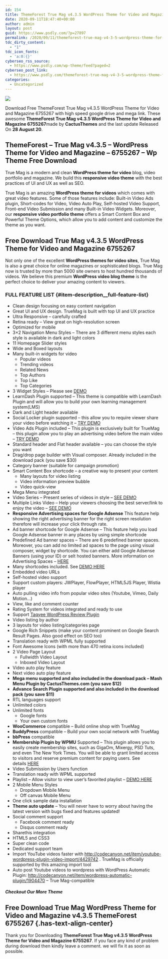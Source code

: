 ```yaml
---
id: 154
title: ThemeForest True Mag v4.3.5 WordPress Theme for Video and Magazine 6755267
date: 2020-09-11T18:47:40+00:00
author: admin
layout: post
guid: https://www.psdly.com/?p=27897
permalink: /2020/09/11/themeforest-true-mag-v4-3-5-wordpress-theme-for-video-and-magazine-6755267/
tdc_dirty_content:
  - "1"
tdc_icon_fonts:
  - 'a:0:{}'
cyberseo_rss_source:
  - https://www.psdly.com/wp-theme/feed?paged=2
cyberseo_post_link:
  - https://www.psdly.com/themeforest-true-mag-v4-3-5-wordpress-theme-for-video-and-magazine-6755267
categories:
  - Uncategorized
---
```

<div>
  <img src="https://i1.wp.com/www.psdly.com/wp-content/uploads/2020/09/ThemeForest-True-Mag-v4.3.5-WordPress-Theme-for-Video-and-Magazine-6755267.jpg" class="ff-og-image-inserted" />
</div>

Download Free ThemeForest True Mag v4.3.5 WordPress Theme for Video and Magazine 6755267 with high speed google drive and mega link. These awesome&nbsp;**ThemeForest True Mag v4.3.5 WordPress Theme for Video and Magazine 6755267**made by&nbsp;**CactusThemes**&nbsp;and the last update Released On&nbsp;**28 August 20**.

## **ThemeForest – True Mag v4.3.5 – WordPress Theme for Video and Magazine – 6755267** – Wp Theme Free Download

True Mag is a modern and clean&nbsp;**WordPress theme for video**&nbsp;blog, video portfolio and magazine. We build this&nbsp;**responsive video theme**&nbsp;with the best practices of UI and UX as well as SEO.

True Mag is an amazing&nbsp;**WordPress theme for videos**&nbsp;which comes with great video features. Some of those features include: Built-in Video Ads plugin, Short-codes for Video, Video Auto Play, Self-hosted Video Support, Front-end Video Submission and many Built-in Video Widgets. Moreover, our&nbsp;**responsive video portfolio theme**&nbsp;offers a Smart Content Box and Powerful Theme Options, which allow you to add content and customize the theme as you want.

## **Free Download True Mag v4.3.5 WordPress Theme for Video and Magazine 6755267**

Not only one of the excellent&nbsp;**WordPress themes for video sites**, True Mag is also a great choice for online magazines or sophisticated blogs. True Mag now is trusted by more than 5000 site owners to host hundred thousands of videos. We believe this premium&nbsp;**WordPress video blog theme**&nbsp;is the perfect choice to deliver your amazing content to viewers.

### FULL FEATURE LIST {#item-description__full-feature-list}

  * Clean design focusing on easy content navigation
  * Great UI and UX design. TrueMag is built with top UI and UX practice
  * Ultra Responsive – carefully crafted
  * Retina ready – View great on high-resolution screen
  * Optimized for mobile
  * 3×2 Navigation Menu Styles – There are 3 different menu styles each style is available in dark and light colors
  * 11 Homepage Slider styles
  * Wide and Boxed layouts
  * Many built-in widgets for video 
      * Popular videos
      * Trending videos
      * Related News
      * Top Authors
      * Top Like
      * Top Categories
  * 3 Widget Styles – Please see&nbsp;<a href="http://truemag.cactusthemes.com/headphones/" rel="nofollow noopener noreferrer" target="_blank">DEMO</a>
  * LearnDash Plugin supported – This theme is compatible with LearnDash Plugin and will allow you to build your own learning management system(LMS)
  * Dark and Light header available
  * Social Locker plugin supported – this allow you to require viewer share your video before watching it –&nbsp;<a href="http://truemag.cactusthemes.com/le-printemps-du-cinema-2013-hd/" rel="nofollow noopener noreferrer" target="_blank">TRY DEMO</a>
  * Video Ads Plugin included – This plugin is exclusively built for TrueMag – this plugin allow you to play an advertising video before the main video –&nbsp;<a href="http://truemag.cactusthemes.com/tulkou/" rel="nofollow noopener noreferrer" target="_blank">TRY DEMO</a>
  * Standard header and Flat header available – you can choose the style you want
  * Drag/drop page builder with Visual composer. Already included in the download pack (you save $30)
  * Category banner (suitable for campaign promotion)
  * Smart Content Box shortcode – a creative way to present your content 
      * Many layouts for video listing
      * Video information preview bubble
      * Video quick-view
  * Mega Menu integrated
  * Video Series – Present series of videos in style –&nbsp;<a href="http://truemag.cactusthemes.com/happy-food/" rel="nofollow noopener noreferrer" target="_blank">SEE DEMO</a>
  * Multiple Links Video – Help your viewers choosing the best server/link to enjoy the video –&nbsp;<a href="http://truemag.cactusthemes.com/electroshock-esma-2011/" rel="nofollow noopener noreferrer" target="_blank">SEE DEMO</a>
  * **Responsive Advertising spaces for Google Adsense**&nbsp;This feature help showing the right advertising banner for the right screen resolution therefore will increase your click through rate.
  * Ad banner shortcode for Google Adsense – This feature help you load Google Adsense banner in any places by using simple shortcode
  * Predefined Ad banner spaces – There are 6 predefined banner spaces. Moreover, you can add no limited ad spaces to the page using visual composer, widget by shortcode. You can either add Google Adsense Banners (using your ID) or selt hosted banners. More information on Advertising Spaces –&nbsp;<a href="http://truemag.cactusthemes.com/advertising-spaces/" rel="nofollow noopener noreferrer" target="_blank">HERE</a>
  * Many shortcodes included. See&nbsp;<a href="http://truemag.cactusthemes.com/" rel="nofollow noopener noreferrer" target="_blank">DEMO HERE</a>
  * Embedded video URLs
  * Self-hosted video support
  * Support custom players: JWPlayer, FlowPlayer, HTML5JS Player, Wistia player
  * Auto pulling video info from popular video sites (Youtube, Vimeo, Daily Motion…)
  * View, like and comment counter
  * Rating System for videos integrated and ready to use
  * Support&nbsp;<a href="https://codecanyon.net/item/taqyeem-wordpress-review-plugin/4558799" rel="nofollow noopener noreferrer" target="_blank">Taqyee WordPress Review Plugin</a>
  * Video listing by author
  * 3 layouts for video listing/categories page
  * Google Rich Snippets (make your content prominent on Google Search Result Pages. Also good effect on SEO too)
  * Translation ready with WPML fully supported
  * Font Awesome Icons (with more than 470 retina icons included)
  * 2 Video Page Layout 
      * Fullwidth Video Layout
      * Inboxed Video Layout
  * Video auto play feature
  * Next video auto play feature
  * **Mega menu supported and also included in the download pack – Mash Menu Plugin by CactusThemes.com (you save $12)**
  * **Advance Search Plugin supported and also included in the download pack (you save $11)**
  * RTL languages support
  * Unlimited colors
  * Unlimited fonts 
      * Google fonts
      * Your own custom fonts
  * **WooCommerce**&nbsp;compatible – Build online shop with TrueMag
  * **BuddyPress**&nbsp;compatible – Build your own social network with TrueMag
  * **bbPress**&nbsp;compatible
  * **Membership Plugin by WPMU**&nbsp;Supported – This plugin allows you to easily create membership sites, such as GigaOm, Mixergy, PSD Tuts, and even The New York Times. You will be able to grant limited access to visitors and reserve premium content for paying users. See details&nbsp;<a href="https://premium.wpmudev.org/project/membership/" rel="nofollow noopener noreferrer" target="_blank">HERE</a>
  * Video Submission by Users function
  * Translation ready with WPML supported
  * Playlist – Allow visitor to view user’s favorited playlist –&nbsp;<a href="http://truemag.cactusthemes.com/members/vantrimaster/playlist/" rel="nofollow noopener noreferrer" target="_blank">DEMO HERE</a>
  * 2 Mobile Menu Styles 
      * Dropdown Mobile Menu
      * Off canvas Mobile Menu
  * One click sample data installation
  * **Theme auto update**&nbsp;– You will never have to worry about having the latest version with bugs fixed and features updated!
  * Social comment support 
      * Facebook comment ready
      * Disqus comment ready
  * Sharethis integration
  * HTML5 and CSS3
  * Super clean code
  * Dedicated support team
  * Import YouTube videos faster with&nbsp;<a href="https://codecanyon.net/item/youtube-wordpress-plugin-video-import/4429742" rel="nofollow noopener noreferrer" target="_blank">http://codecanyon.net/item/youtube-wordpress-plugin-video-import/4429742</a>&nbsp;. TrueMag is officially supported by this amazing import tool
  * Auto post Youtube videos to wordpress with WordPress Automatic Plugin:&nbsp;<a href="https://codecanyon.net/item/wordpress-automatic-plugin/1904470" rel="nofollow noopener noreferrer" target="_blank">http://codecanyon.net/item/wordpress-automatic-plugin/1904470</a>&nbsp;– True Mag-compatible

##### **Checkout Our More Theme**

## **Free Download True Mag WordPress Theme for Video and Magazine v4.3.5 ThemeForest 6755267** {.has-text-align-center}

Thank you for Downloading&nbsp;**ThemeForest True Mag v4.3.5 WordPress Theme for Video and Magazine 6755267**. If you face any kind of problem during download then kindly leave a comment. we will fix it as soon as possible.